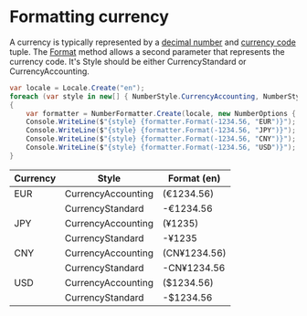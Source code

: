 ﻿# Formatting currency

A currency is typically represented by a [decimal number](xref:System.Decimal) and 
[currency code](https://en.wikipedia.org/wiki/ISO_4217) tuple. 
The [Format](xref:Sepia.Globalization.Numbers.INumberFormatter) method allows a second parameter that represents the currency code. 
It's Style should be either CurrencyStandard or CurrencyAccounting.

```csharp
var locale = Locale.Create("en");
foreach (var style in new[] { NumberStyle.CurrencyAccounting, NumberStyle.CurrencyStandard })
{
    var formatter = NumberFormatter.Create(locale, new NumberOptions { Style = style });
    Console.WriteLine($"{style} {formatter.Format(-1234.56, "EUR")}");
    Console.WriteLine($"{style} {formatter.Format(-1234.56, "JPY")}");
    Console.WriteLine($"{style} {formatter.Format(-1234.56, "CNY")}");
    Console.WriteLine($"{style} {formatter.Format(-1234.56, "USD")}");
}
```

| Currency | Style              | Format (en) |
| -------- | ------------------ | ----------- |
| EUR      | CurrencyAccounting | (€1234.56) |
|          | CurrencyStandard   | -€1234.56 |
| JPY      | CurrencyAccounting | (¥1235) |
|          | CurrencyStandard   | -¥1235 |
| CNY      | CurrencyAccounting | (CN¥1234.56) |
|          | CurrencyStandard   | -CN¥1234.56 |
| USD      | CurrencyAccounting | ($1234.56) |
|          | CurrencyStandard   | -$1234.56 |
